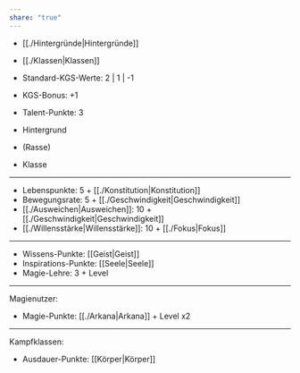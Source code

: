 ```yaml
---
share: "true"
---
```

- [[./Hintergründe|Hintergründe]]  
- [[./Klassen|Klassen]]  
  
- Standard-KGS-Werte: 2 | 1 | -1  
- KGS-Bonus: +1  
- Talent-Punkte: 3  
  
- Hintergrund  
- (Rasse)  
- Klasse  
____  
  
- Lebenspunkte: 5 + [[./Konstitution|Konstitution]]  
- Bewegungsrate: 5 + [[./Geschwindigkeit|Geschwindigkeit]]  
- [[./Ausweichen|Ausweichen]]: 10 + [[./Geschwindigkeit|Geschwindigkeit]]  
- [[./Willensstärke|Willensstärke]]: 10 + [[./Fokus|Fokus]]  
---  
  
- Wissens-Punkte: [[Geist|Geist]]  
- Inspirations-Punkte: [[Seele|Seele]]  
- Magie-Lehre: 3 + Level  
___  
  
Magienutzer:  
- Magie-Punkte: [[./Arkana|Arkana]] + Level x2  
---  
  
Kampfklassen:  
- Ausdauer-Punkte: [[Körper|Körper]]